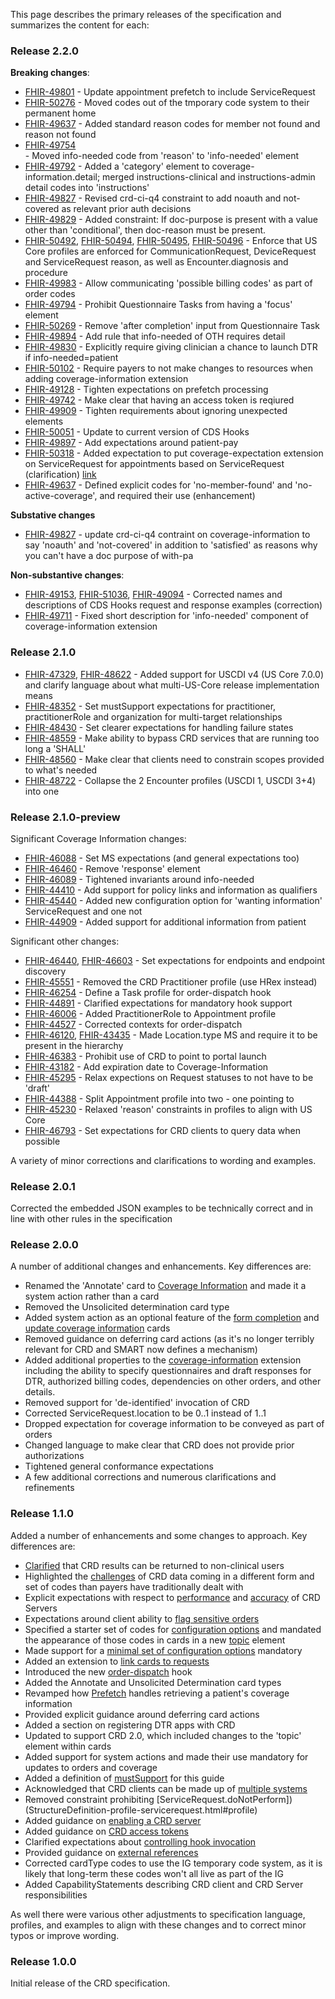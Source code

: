 This page describes the primary releases of the specification and summarizes the content for each:

### Release 2.2.0

**Breaking changes**:
* [FHIR-49801](https://jira.hl7.org/browse/FHIR-49801) - Update appointment prefetch to include ServiceRequest
* [FHIR-50276](https://jira.hl7.org/browse/FHIR-50276) - Moved codes out of the tmporary code system to their permanent home
* [FHIR-49637](https://jira.hl7.org/browse/FHIR-49637) - Added standard reason codes for member not found and reason not found
* [FHIR-49754	
](https://jira.hl7.org/browse/FHIR-49754	
) - Moved info-needed code from 'reason' to 'info-needed' element
* [FHIR-49792](https://jira.hl7.org/browse/FHIR-49792) - Added a 'category' element to coverage-information.detail; merged instructions-clinical and instructions-admin detail codes into 'instructions'
* [FHIR-49827](https://jira.hl7.org/browse/FHIR-49827) - Revised crd-ci-q4 constraint to add noauth and not-covered as relevant prior auth decisions
* [FHIR-49829](https://jira.hl7.org/browse/FHIR-49829) - Added constraint: If doc-purpose is present with a value other than 'conditional', then doc-reason must be present.
* [FHIR-50492](https://jira.hl7.org/browse/FHIR-50492), [FHIR-50494](https://jira.hl7.org/browse/FHIR-50494), [FHIR-50495](https://jira.hl7.org/browse/FHIR-50495), [FHIR-50496](https://jira.hl7.org/browse/FHIR-50496) - Enforce that US Core profiles are enforced for CommunicationRequest, DeviceRequest and ServiceRequest reason, as well as Encounter.diagnosis and procedure
* [FHIR-49983](https://jira.hl7.org/browse/FHIR-49983) - Allow communicating 'possible billing codes' as part of order codes
* [FHIR-49794](https://jira.hl7.org/browse/FHIR-49794) - Prohibit Questionnaire Tasks from having a 'focus' element
* [FHIR-50269](https://jira.hl7.org/browse/FHIR-50269) - Remove 'after completion' input from Questionnaire Task
* [FHIR-49894](https://jira.hl7.org/browse/FHIR-49894) - Add rule that info-needed of OTH requires detail
* [FHIR-49830](https://jira.hl7.org/browse/FHIR-49830) - Explicitly require giving clinician a chance to launch DTR if info-needed=patient
* [FHIR-50102](https://jira.hl7.org/browse/FHIR-50102) - Require payers to not make changes to resources when adding coverage-information extension
* [FHIR-49128](https://jira.hl7.org/browse/FHIR-49128) - Tighten expectations on prefetch processing
* [FHIR-49742](https://jira.hl7.org/browse/FHIR-49742) - Make clear that having an access token is reqiured
* [FHIR-49909](https://jira.hl7.org/browse/FHIR-49909) - Tighten requirements about ignoring unexpected elements
* [FHIR-50051](https://jira.hl7.org/browse/FHIR-50051) - Update to current version of CDS Hooks
* [FHIR-49897](https://jira.hl7.org/browse/FHIR-49897) - Add expectations around patient-pay
* [FHIR-50318](https://jira.hl7.org/browse/FHIR-50318) - Added expectation to put coverage-expectation extension on ServiceRequest for appointments based on ServiceRequest (clarification) [link](cards.html#FHIR-50318)
* [FHIR-49637](https://jira.hl7.org/browse/FHIR-49637) - Defined explicit codes for 'no-member-found' and 'no-active-coverage', and required their use (enhancement)

**Substative changes**
* [FHIR-49827](https://jira.hl7.org/browse/FHIR-49827) - update crd-ci-q4 contraint on coverage-information to say 'noauth' and 'not-covered' in addition to 'satisfied' as reasons why you can't have a doc purpose of with-pa

**Non-substantive changes**:
* [FHIR-49153](https://jira.hl7.org/browse/FHIR-49153), [FHIR-51036](https://jira.hl7.org/browse/FHIR-51036), [FHIR-49094](https://jira.hl7.org/browse/FHIR-49094) - Corrected names and descriptions of CDS Hooks request and response examples (correction)
* [FHIR-49711](https://jira.hl7.org/browse/FHIR-49711) - Fixed short description for 'info-needed' component of coverage-information extension

### Release 2.1.0
* [FHIR-47329](https://jira.hl7.org/browse/FHIR-47329), [FHIR-48622](https://jira.hl7.org/browse/FHIR-48622) - Added support for USCDI v4 (US Core 7.0.0) and clarify language about what multi-US-Core release implementation means
* [FHIR-48352](https://jira.hl7.org/browse/FHIR-48352) - Set mustSupport expectations for practitioner, practitionerRole and organization for multi-target relationships
* [FHIR-48430](https://jira.hl7.org/browse/FHIR-48430) - Set clearer expectations for handling failure states
* [FHIR-48559](https://jira.hl7.org/browse/FHIR-48559) - Make ability to bypass CRD services that are running too long a 'SHALL'
* [FHIR-48560](https://jira.hl7.org/browse/FHIR-48560) - Make clear that clients need to constrain scopes provided to what's needed
* [FHIR-48722](https://jira.hl7.org/browse/FHIR-48722) - Collapse the 2 Encounter profiles (USCDI 1, USCDI 3+4) into one

### Release 2.1.0-preview
Significant Coverage Information changes:
* [FHIR-46088](https://jira.hl7.org/browse/FHIR-46088) - Set MS expectations (and general expectations too)
* [FHIR-46460](https://jira.hl7.org/browse/FHIR-46460) - Remove 'response' element
* [FHIR-46089](https://jira.hl7.org/browse/FHIR-46089) - Tightened invariants around info-needed
* [FHIR-44410](https://jira.hl7.org/browse/FHIR-44410) - Add support for policy links and information as qualifiers
* [FHIR-45440](https://jira.hl7.org/browse/FHIR-45440) - Added new configuration option for 'wanting information' ServiceRequest and one not
* [FHIR-44909](https://jira.hl7.org/browse/FHIR-44909) - Added support for additional information from patient

Significant other changes:
* [FHIR-46440](https://jira.hl7.org/browse/FHIR-46640), [FHIR-46603](https://jira.hl7.org/browse/FHIR-46603) - Set expectations for endpoints and endpoint discovery
* [FHIR-45551](https://jira.hl7.org/browse/FHIR-45551) - Removed the CRD Practitioner profile (use HRex instead)
* [FHIR-46254](https://jira.hl7.org/browse/FHIR-46254) - Define a Task profile for order-dispatch hook
* [FHIR-44891](https://jira.hl7.org/browse/FHIR-44891) - Clarified expectations for mandatory hook support
* [FHIR-46006](https://jira.hl7.org/browse/FHIR-46006) - Added PractitionerRole to Appointment profile
* [FHIR-44527](https://jira.hl7.org/browse/FHIR-44527) - Corrected contexts for order-dispatch
* [FHIR-46120](https://jira.hl7.org/browse/FHIR-46120), [FHIR-43435](https://jira.hl7.org/browse/FHIR-43435) - Made Location.type MS and require it to be present in the hierarchy
* [FHIR-46383](https://jira.hl7.org/browse/FHIR-46383) - Prohibit use of CRD to point to portal launch
* [FHIR-43182](https://jira.hl7.org/browse/FHIR-43182) - Add expiration date to Coverage-Information
* [FHIR-45295](https://jira.hl7.org/browse/FHIR-45295) - Relax expections on Request statuses to not have to be 'draft'
* [FHIR-44388](https://jira.hl7.org/browse/FHIR-44388) - Split Appointment profile into two - one pointing to 
* [FHIR-45230](https://jira.hl7.org/browse/FHIR-45230) - Relaxed 'reason' constraints in profiles to align with US Core
* [FHIR-46793](https://jira.hl7.org/browse/FHIR-46793) - Set expectations for CRD clients to query data when possible

A variety of minor corrections and clarifications to wording and examples.


### Release 2.0.1
Corrected the embedded JSON examples to be technically correct and in line with other rules in the specification

### Release 2.0.0
A number of additional changes and enhancements.  Key differences are:
* Renamed the 'Annotate' card to [Coverage Information](cards.html#coverage-information-response-type) and made it a system action rather than a card
* Removed the Unsolicited determination card type
* Added system action as an optional feature of the [form completion](cards.html#request-form-completion-response-type) and [update coverage information](cards.html#create-or-update-coverage-records-response-type) cards
* Removed guidance on deferring card actions (as it's no longer terribly relevant for CRD and SMART now defines a mechanism)
* Added additional properties to the [coverage-information](StructureDefinition-ext-coverage-information.html) extension including the ability to specify questionnaires and draft responses for DTR, authorized billing codes, dependencies on other orders, and other details.
* Removed support for 'de-identified' invocation of CRD
* Corrected ServiceRequest.location to be 0..1 instead of 1..1
* Dropped expectation for coverage information to be conveyed as part of orders
* Changed language to make clear that CRD does not provide prior authorizations
* Tightened general conformance expectations 
* A few additional corrections and numerous clarifications and refinements

### Release 1.1.0
Added a number of enhancements and some changes to approach.  Key differences are:

* [Clarified](burden.html#users) that CRD results can be returned to non-clinical users
* Highlighted the [challenges](implementation.html#impact-on-payer-processes) of CRD data coming in a different form and set of codes than payers have traditionally dealt with
* Explicit expectations with respect to [performance](foundation.html#performance) and [accuracy](foundation.html#accuracy) of CRD Servers
* Expectations around client ability to [flag sensitive orders](foundation.html#appropriate-use-of-hooks)
* Specified a starter set of codes for [configuration options](deviations.html#configuration-options-extension) and mandated the appearance of those codes in cards in a new [topic](cards.html) element
* Made support for a [minimal set of configuration options](deviations.html#configuration-options-extension) mandatory
* Added an extension to [link cards to requests](deviations.html#linking-cards-to-requests)
* Introduced the new [order-dispatch](hooks.html#order-dispatch) hook
* Added the Annotate and Unsolicited Determination card types
* Revamped how [Prefetch](foundation.html#prefetch) handles retrieving a patient's coverage information
* Provided explicit guidance around deferring card actions
* Added a section on registering DTR apps with CRD
* Updated to support CRD 2.0, which included changes to the 'topic' element within cards
* Added support for system actions and made their use mandatory for updates to orders and coverage
* Added a definition of [mustSupport](conformance.html#mustsupport) for this guide
* Acknowledged that CRD clients can be made up of [multiple systems](index.html#systems)
* Removed constraint prohibiting [ServiceRequest.doNotPerform])(StructureDefinition-profile-servicerequest.html#profile)
* Added guidance on [enabling a CRD server](foundation.html#enabling-a-crd-server)
* Added guidance on [CRD access tokens](foundation.html#crd-access-tokens)
* Clarified expectations about [controlling hook invocation](deviations.html#controlling-hook-invocation)
* Provided guidance on [external references](cards.html#external-reference-response-type)
* Corrected cardType codes to use the IG temporary code system, as it is likely that long-term these codes won't all live as part of the IG
* Added CapabilityStatements describing CRD client and CRD Server responsibilities


As well there were various other adjustments to specification language, profiles, and examples to align with these changes and to correct minor typos or improve wording.


### Release 1.0.0
Initial release of the CRD specification.